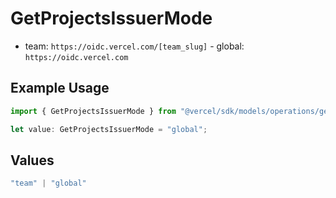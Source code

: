 # GetProjectsIssuerMode

- team: `https://oidc.vercel.com/[team_slug]` - global: `https://oidc.vercel.com`

## Example Usage

```typescript
import { GetProjectsIssuerMode } from "@vercel/sdk/models/operations/getprojects.js";

let value: GetProjectsIssuerMode = "global";
```

## Values

```typescript
"team" | "global"
```